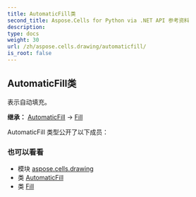 ```yaml
---
title: AutomaticFill类
second_title: Aspose.Cells for Python via .NET API 参考资料
description:
type: docs
weight: 30
url: /zh/aspose.cells.drawing/automaticfill/
is_root: false
---
```

## AutomaticFill类
表示自动填充。



**继承：** [AutomaticFill](/cells/python-net/aspose.cells.drawing/automaticfill) → 
[Fill](/cells/python-net/zh/aspose.cells.drawing/fill)



AutomaticFill 类型公开了以下成员：


### 也可以看看
* 模块 [aspose.cells.drawing](..)
* 类 [AutomaticFill](/cells/python-net/zh/aspose.cells.drawing/automaticfill)
* 类 [Fill](/cells/python-net/zh/aspose.cells.drawing/fill)
